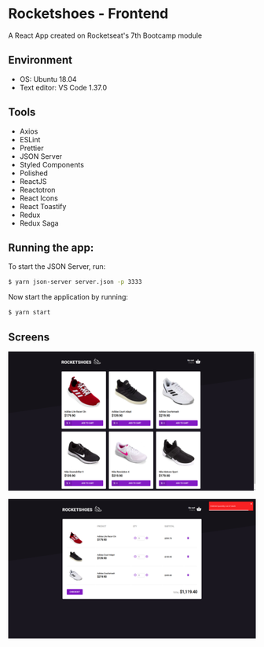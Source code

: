 # Rocketshoes - Frontend
A React App created on Rocketseat's 7th Bootcamp module

## Environment
- OS: Ubuntu 18.04
- Text editor: VS Code 1.37.0

## Tools
- Axios
- ESLint
- Prettier
- JSON Server
- Styled Components
- Polished
- ReactJS
- Reactotron
- React Icons
- React Toastify
- Redux
- Redux Saga

## Running the app:
To start the JSON Server, run:
```bash
$ yarn json-server server.json -p 3333
```

Now start the application by running:
```bash
$ yarn start
```

## Screens
![Home](examples/home.png)

![Cart](examples/cart.png)
